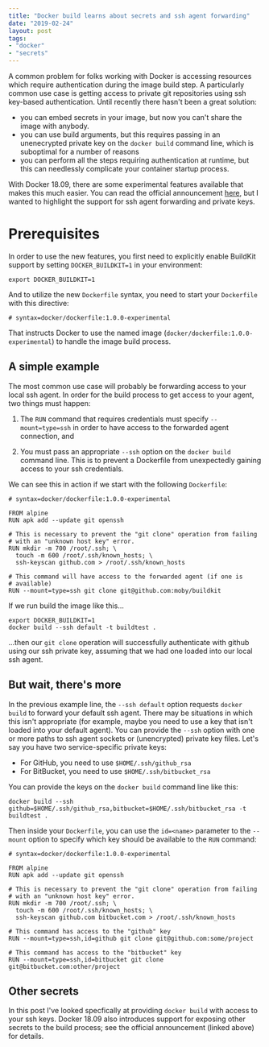 ```yaml
---
title: "Docker build learns about secrets and ssh agent forwarding"
date: "2019-02-24"
layout: post
tags:
- "docker"
- "secrets"
---
```


A common problem for folks working with Docker is accessing resources which require authentication during the image build step.  A particularly common use case is getting access to private git repositories using ssh key-based authentication.  Until recently there hasn't been a great solution:

- you can embed secrets in your image, but now you can't share the image with anybody.
- you can use build arguments, but this requires passing in an unenecrypted private key on the `docker build` command line, which is suboptimal for a number of reasons
- you can perform all the steps requiring authentication at runtime, but this can needlessly complicate your container startup process.

With Docker 18.09, there are some experimental features available that makes this much easier.  You can read the official announcement [here](https://docs.docker.com/develop/develop-images/build_enhancements/), but I wanted to highlight the support for ssh agent forwarding and private keys.

# Prerequisites

In order to use the new features, you first need to explicitly enable BuildKit support by setting `DOCKER_BUILDKIT=1` in your environment:

    export DOCKER_BUILDKIT=1

And to utilize the new `Dockerfile` syntax, you need to start your `Dockerfile` with this directive:

    # syntax=docker/dockerfile:1.0.0-experimental

That instructs Docker to use the named image (`docker/dockerfile:1.0.0-experimental`) to handle the image build process.

## A simple example

The most common use case will probably be forwarding access to your local ssh agent.  In order for the build process to get access to your agent, two things must happen:

1. The `RUN` command that requires credentials must specify `--mount=type=ssh` in order to have access to the forwarded agent connection, and

2. You must pass an appropriate `--ssh` option on the `docker build` command line. This is to prevent a Dockerfile from unexpectedly gaining access to your ssh credentials.

We can see this in action if we start with the following `Dockerfile`:

    # syntax=docker/dockerfile:1.0.0-experimental

    FROM alpine
    RUN apk add --update git openssh

    # This is necessary to prevent the "git clone" operation from failing
    # with an "unknown host key" error.
    RUN mkdir -m 700 /root/.ssh; \
      touch -m 600 /root/.ssh/known_hosts; \
      ssh-keyscan github.com > /root/.ssh/known_hosts

    # This command will have access to the forwarded agent (if one is
    # available)
    RUN --mount=type=ssh git clone git@github.com:moby/buildkit

If we run build the image like this...

    export DOCKER_BUILDKIT=1
    docker build --ssh default -t buildtest .

...then our `git clone` operation will successfully authenticate with github using our ssh private key, assuming that we had one loaded into our local ssh agent.

## But wait, there's more

In the previous example line, the `--ssh default` option requests `docker build` to forward your default ssh agent. There may be situations in which this isn't appropriate (for example, maybe you need to use a key that isn't loaded into your default agent).  You can provide the `--ssh` option with one or more paths to ssh agent sockets or (unencrypted) private key files.  Let's say you have two service-specific private keys:

- For GitHub, you need to use `$HOME/.ssh/github_rsa`
- For BitBucket, you need to use `$HOME/.ssh/bitbucket_rsa`

You can provide the keys on the `docker build` command line like this:

    docker build --ssh github=$HOME/.ssh/github_rsa,bitbucket=$HOME/.ssh/bitbucket_rsa -t buildtest .

Then inside your `Dockerfile`, you can use the `id=<name>` parameter to the `--mount` option to specify which key should be available to the `RUN` command:

    # syntax=docker/dockerfile:1.0.0-experimental

    FROM alpine
    RUN apk add --update git openssh

    # This is necessary to prevent the "git clone" operation from failing
    # with an "unknown host key" error.
    RUN mkdir -m 700 /root/.ssh; \
      touch -m 600 /root/.ssh/known_hosts; \
      ssh-keyscan github.com bitbucket.com > /root/.ssh/known_hosts

    # This command has access to the "github" key
    RUN --mount=type=ssh,id=github git clone git@github.com:some/project

    # This command has access to the "bitbucket" key
    RUN --mount=type=ssh,id=bitbucket git clone git@bitbucket.com:other/project

## Other secrets

In this post I've looked specfically at providing `docker build` with access to your ssh keys.  Docker 18.09 also introduces support for exposing other secrets to the build process; see the official announcement (linked above) for details.
